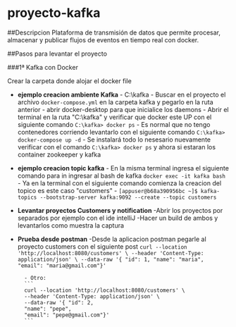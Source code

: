 # proyecto-kafka

##Descripcion
Plataforma de transmisión de datos que permite procesar, almacenar y publicar flujos de eventos en tiempo real con docker.

##Pasos para levantar el proyecto

###1ª Kafka con Docker

Crear la carpeta donde alojar el docker file

- **ejemplo creacion ambiente Kafka**
		- C:\kafka
		- Buscar en el proyecto el archivo `docker-compose.yml` en la carpeta kafka y pegarlo en la ruta anterior
		- abrir docker-desktop para que inicialice los daemons
		- Abrir el terminal en la ruta "C:\kafka" y verificar que docker este UP con el siguiente comando `C:\kafka> docker ps`
		- Es normal que no tengo contenedores corriendo levantarlo con el siguiente comando `C:\kafka> docker-compose up -d`
		- Se instalará todo lo nesesario nuevamente verificar con el comando `C:\kafka> docker ps` y ahora si estaran los container zookeeper y kafka
		
- **ejemplo creacion topic kafka**
		- En la misma terminal ingresa el siguiente comando para in ingresar al bash de kafka `docker exec -it kafka bash`
		- Ya en la terminal con el siguiente comando comienza la creacion del topico es este caso "customers"
		- `[appuser@b68a390956bc ~]$ kafka-topics --bootstrap-server kafka:9092 --create --topic customers`
		
		
- **Levantar proyectos Customers y notification**
		-Abrir los proyectos por separados por ejemplo con el ide intelliJ
		-Hacer un build de ambos y levantarlos como muestra la captura
		
		
- **Prueba desde postman**
		-Desde la aplicacion postman pegarle al proyecto customers con el siguiente post
		```
		curl --location 'http://localhost:8080/customers' \
		--header 'Content-Type: application/json' \
		--data-raw '{ "id": 1,
		"name": "maria",
		"email": "maria@gmail.com"}'
		```
		
		- Otro:
		```
		curl --location 'http://localhost:8080/customers' \
		--header 'Content-Type: application/json' \
		--data-raw '{ "id": 2,
		"name": "pepe",
		"email": "pepe@gmail.com"}'
		```